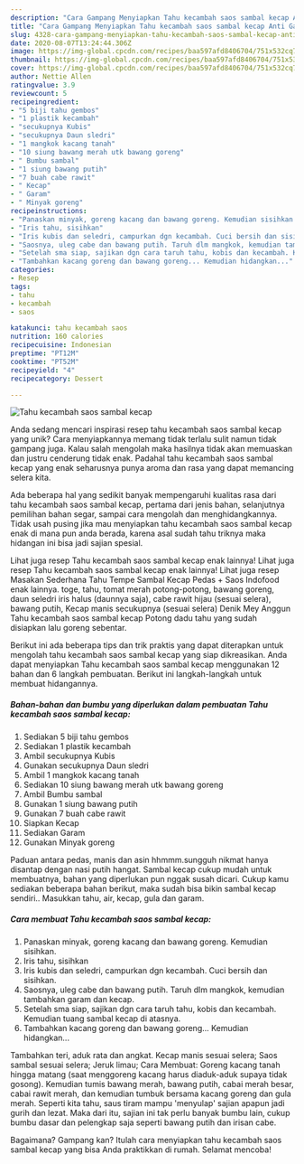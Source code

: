 ```yaml
---
description: "Cara Gampang Menyiapkan Tahu kecambah saos sambal kecap Anti Gagal"
title: "Cara Gampang Menyiapkan Tahu kecambah saos sambal kecap Anti Gagal"
slug: 4328-cara-gampang-menyiapkan-tahu-kecambah-saos-sambal-kecap-anti-gagal
date: 2020-08-07T13:24:44.306Z
image: https://img-global.cpcdn.com/recipes/baa597afd8406704/751x532cq70/tahu-kecambah-saos-sambal-kecap-foto-resep-utama.jpg
thumbnail: https://img-global.cpcdn.com/recipes/baa597afd8406704/751x532cq70/tahu-kecambah-saos-sambal-kecap-foto-resep-utama.jpg
cover: https://img-global.cpcdn.com/recipes/baa597afd8406704/751x532cq70/tahu-kecambah-saos-sambal-kecap-foto-resep-utama.jpg
author: Nettie Allen
ratingvalue: 3.9
reviewcount: 5
recipeingredient:
- "5 biji tahu gembos"
- "1 plastik kecambah"
- "secukupnya Kubis"
- "secukupnya Daun sledri"
- "1 mangkok kacang tanah"
- "10 siung bawang merah utk bawang goreng"
- " Bumbu sambal"
- "1 siung bawang putih"
- "7 buah cabe rawit"
- " Kecap"
- " Garam"
- " Minyak goreng"
recipeinstructions:
- "Panaskan minyak, goreng kacang dan bawang goreng. Kemudian sisihkan."
- "Iris tahu, sisihkan"
- "Iris kubis dan seledri, campurkan dgn kecambah. Cuci bersih dan sisihkan."
- "Saosnya, uleg cabe dan bawang putih. Taruh dlm mangkok, kemudian tambahkan garam dan kecap."
- "Setelah sma siap, sajikan dgn cara taruh tahu, kobis dan kecambah. Kemudian tuang sambal kecap di atasnya."
- "Tambahkan kacang goreng dan bawang goreng... Kemudian hidangkan..."
categories:
- Resep
tags:
- tahu
- kecambah
- saos

katakunci: tahu kecambah saos 
nutrition: 160 calories
recipecuisine: Indonesian
preptime: "PT12M"
cooktime: "PT52M"
recipeyield: "4"
recipecategory: Dessert

---
```



![Tahu kecambah saos sambal kecap](https://img-global.cpcdn.com/recipes/baa597afd8406704/751x532cq70/tahu-kecambah-saos-sambal-kecap-foto-resep-utama.jpg)

Anda sedang mencari inspirasi resep tahu kecambah saos sambal kecap yang unik? Cara menyiapkannya memang tidak terlalu sulit namun tidak gampang juga. Kalau salah mengolah maka hasilnya tidak akan memuaskan dan justru cenderung tidak enak. Padahal tahu kecambah saos sambal kecap yang enak seharusnya punya aroma dan rasa yang dapat memancing selera kita.

Ada beberapa hal yang sedikit banyak mempengaruhi kualitas rasa dari tahu kecambah saos sambal kecap, pertama dari jenis bahan, selanjutnya pemilihan bahan segar, sampai cara mengolah dan menghidangkannya. Tidak usah pusing jika mau menyiapkan tahu kecambah saos sambal kecap enak di mana pun anda berada, karena asal sudah tahu triknya maka hidangan ini bisa jadi sajian spesial.

Lihat juga resep Tahu kecambah saos sambal kecap enak lainnya! Lihat juga resep Tahu kecambah saos sambal kecap enak lainnya! Lihat juga resep Masakan Sederhana Tahu Tempe Sambal Kecap Pedas + Saos Indofood enak lainnya. toge, tahu, tomat merah potong-potong, bawang goreng, daun seledri iris halus (daunnya saja), cabe rawit hijau (sesuai selera), bawang putih, Kecap manis secukupnya (sesuai selera) Denik Mey Anggun Tahu kecambah saos sambal kecap Potong dadu tahu yang sudah disiapkan lalu goreng sebentar.


Berikut ini ada beberapa tips dan trik praktis yang dapat diterapkan untuk mengolah tahu kecambah saos sambal kecap yang siap dikreasikan. Anda dapat menyiapkan Tahu kecambah saos sambal kecap menggunakan 12 bahan dan 6 langkah pembuatan. Berikut ini langkah-langkah untuk membuat hidangannya.

<!--inarticleads1-->

##### Bahan-bahan dan bumbu yang diperlukan dalam pembuatan Tahu kecambah saos sambal kecap:

1. Sediakan 5 biji tahu gembos
1. Sediakan 1 plastik kecambah
1. Ambil secukupnya Kubis
1. Gunakan secukupnya Daun sledri
1. Ambil 1 mangkok kacang tanah
1. Sediakan 10 siung bawang merah utk bawang goreng
1. Ambil  Bumbu sambal
1. Gunakan 1 siung bawang putih
1. Gunakan 7 buah cabe rawit
1. Siapkan  Kecap
1. Sediakan  Garam
1. Gunakan  Minyak goreng


Paduan antara pedas, manis dan asin hhmmm.sungguh nikmat hanya disantap dengan nasi putih hangat. Sambal kecap cukup mudah untuk membuatnya, bahan yang diperlukan pun nggak susah dicari. Cukup kamu sediakan beberapa bahan berikut, maka sudah bisa bikin sambal kecap sendiri.. Masukkan tahu, air, kecap, gula dan garam. 

<!--inarticleads2-->

##### Cara membuat Tahu kecambah saos sambal kecap:

1. Panaskan minyak, goreng kacang dan bawang goreng. Kemudian sisihkan.
1. Iris tahu, sisihkan
1. Iris kubis dan seledri, campurkan dgn kecambah. Cuci bersih dan sisihkan.
1. Saosnya, uleg cabe dan bawang putih. Taruh dlm mangkok, kemudian tambahkan garam dan kecap.
1. Setelah sma siap, sajikan dgn cara taruh tahu, kobis dan kecambah. Kemudian tuang sambal kecap di atasnya.
1. Tambahkan kacang goreng dan bawang goreng... Kemudian hidangkan...


Tambahkan teri, aduk rata dan angkat. Kecap manis sesuai selera; Saos sambal sesuai selera; Jeruk limau; Cara Membuat: Goreng kacang tanah hingga matang (saat menggoreng kacang harus diaduk-aduk supaya tidak gosong). Kemudian tumis bawang merah, bawang putih, cabai merah besar, cabai rawit merah, dan kemudian tumbuk bersama kacang goreng dan gula merah. Seperti kita tahu, saus tiram mampu &#39;menyulap&#39; sajian apapun jadi gurih dan lezat. Maka dari itu, sajian ini tak perlu banyak bumbu lain, cukup bumbu dasar dan pelengkap saja seperti bawang putih dan irisan cabe. 

Bagaimana? Gampang kan? Itulah cara menyiapkan tahu kecambah saos sambal kecap yang bisa Anda praktikkan di rumah. Selamat mencoba!
